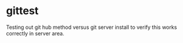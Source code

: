 gittest
=======

Testing out git hub method versus git server install to verify this works correctly in server area.
